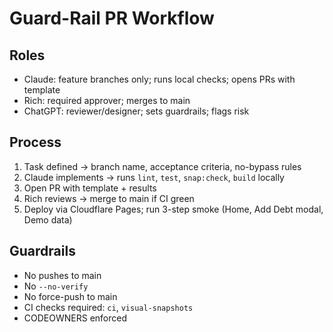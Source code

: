# Guard-Rail PR Workflow

## Roles
- Claude: feature branches only; runs local checks; opens PRs with template
- Rich: required approver; merges to main
- ChatGPT: reviewer/designer; sets guardrails; flags risk

## Process
1) Task defined → branch name, acceptance criteria, no-bypass rules
2) Claude implements → runs `lint`, `test`, `snap:check`, `build` locally
3) Open PR with template + results
4) Rich reviews → merge to main if CI green
5) Deploy via Cloudflare Pages; run 3-step smoke (Home, Add Debt modal, Demo data)

## Guardrails
- No pushes to main
- No `--no-verify`
- No force-push to main
- CI checks required: `ci`, `visual-snapshots`
- CODEOWNERS enforced